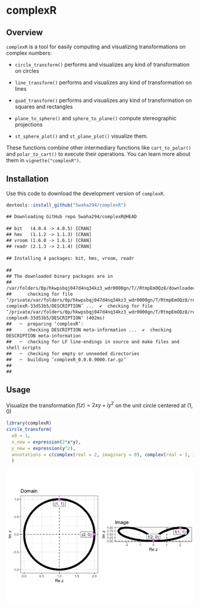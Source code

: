
# complexR

## Overview

`complexR` is a tool for easily computing and visualizing
transformations on complex numbers:

- `circle_transform()` performs and visualizes any kind of
  transformation on circles

- `line_transform()` performs and visualizes any kind of transformation
  on lines

- `quad_transform()` performs and visualizes any kind of transformation
  on squares and rectangles

- `plane_to_sphere()` and `sphere_to_plane()` compute stereographic
  projections

- `st_sphere_plot()` and `st_plane_plot()` visualize them.

These functions combine other intermediary functions like
`cart_to_polar()` and `polar_to_cart()` to execute their operations. You
can learn more about them in `vignette("complexR")`.

## Installation

Use this code to download the development version of `complexR`.

``` r
devtools::install_github("Swaha294/complexR")
```

    ## Downloading GitHub repo Swaha294/complexR@HEAD

    ## bit   (4.0.4 -> 4.0.5) [CRAN]
    ## hms   (1.1.2 -> 1.1.3) [CRAN]
    ## vroom (1.6.0 -> 1.6.1) [CRAN]
    ## readr (2.1.3 -> 2.1.4) [CRAN]

    ## Installing 4 packages: bit, hms, vroom, readr

    ## 
    ## The downloaded binary packages are in
    ##  /var/folders/0p/hkwpsbqj047d4nq34kz3_wdr0000gn/T//RtmpEmOQz8/downloaded_packages
    ##      checking for file ‘/private/var/folders/0p/hkwpsbqj047d4nq34kz3_wdr0000gn/T/RtmpEmOQz8/remotesf71527b1ec40/Swaha294-complexR-33d53b5/DESCRIPTION’ ...  ✔  checking for file ‘/private/var/folders/0p/hkwpsbqj047d4nq34kz3_wdr0000gn/T/RtmpEmOQz8/remotesf71527b1ec40/Swaha294-complexR-33d53b5/DESCRIPTION’ (402ms)
    ##   ─  preparing ‘complexR’:
    ##      checking DESCRIPTION meta-information ...  ✔  checking DESCRIPTION meta-information
    ##   ─  checking for LF line-endings in source and make files and shell scripts
    ##   ─  checking for empty or unneeded directories
    ##   ─  building ‘complexR_0.0.0.9000.tar.gz’
    ##      
    ## 

## Usage

Visualize the transformation $f(z) = 2xy + iy^2$ on the unit circle
centered at (1, 0)

``` r
library(complexR)
circle_transform(
  x0 = 1, 
  x_new = expression(2*x*y), 
  y_new = expression(y^2),
  annotations = c(complex(real = 2, imaginary = 0), complex(real = 1, imaginary = 1))
  )
```

![](README_files/figure-gfm/unnamed-chunk-2-1.png)<!-- -->
